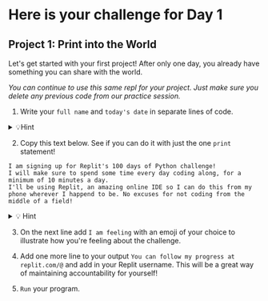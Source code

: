 # Here is your challenge for Day 1

## Project 1: Print into the World

Let's get started with your first project! After only one day, you already have something you can share with the world.

*You can continue to use this same repl for your project. Just make sure you delete any previous code from our practice session.*

1. Write your `full name` and `today's date` in separate lines of code.

<details><summary> 💡Hint </summary> 
  
Don't forget `""` and `()` when creating your print statements.
</details>

2. Copy this text below. See if you can do it with just the one `print` statement!
```
I am signing up for Replit's 100 days of Python challenge!
I will make sure to spend some time every day coding along, for a minimum of 10 minutes a day.
I'll be using Replit, an amazing online IDE so I can do this from my phone wherever I happend to be. No excuses for not coding from the middle of a field!
```
<details> <summary>💡 Hint </summary>

Remember you can use triple quotes for a large block of text. `"""`

</details>

3. On the next line add `I am feeling` with an emoji of your choice to illustrate how you're feeling about the challenge.
   
4. Add one more line to your output `You can follow my progress at replit.com/@` and add in your Replit username. This will be a great way of maintaining accountability for yourself!
5. `Run` your program.
